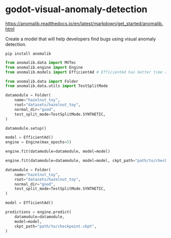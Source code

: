 # godot-visual-anomaly-detection

https://anomalib.readthedocs.io/en/latest/markdown/get_started/anomalib.html

Create a model that will help developers find bugs using visual anomaly detection.

`pip install anomalib`

```python
from anomalib.data import MVTec
from anomalib.engine import Engine
from anomalib.models import EfficientAd # EfficientAd has better time and acurracy performance than the patchcore default model.

from anomalib.data import Folder
from anomalib.data.utils import TestSplitMode

datamodule = Folder(
    name="hazelnut_toy",
    root="datasets/hazelnut_toy",
    normal_dir="good",
    test_split_mode=TestSplitMode.SYNTHETIC,
)

datamodule.setup()

model = EfficientAd()
engine = Engine(max_epochs=5)

engine.fit(datamodule=datamodule, model=model)

engine.fit(datamodule=datamodule, model=model, ckpt_path="path/to/checkpoint.ckpt")
```

```python
datamodule = Folder(
    name="hazelnut_toy",
    root="datasets/hazelnut_toy",
    normal_dir="good",
    test_split_mode=TestSplitMode.SYNTHETIC,
)

model = EfficientAd()

predictions = engine.predict(
    datamodule=datamodule,
    model=model,
    ckpt_path="path/to/checkpoint.ckpt",
)
```
